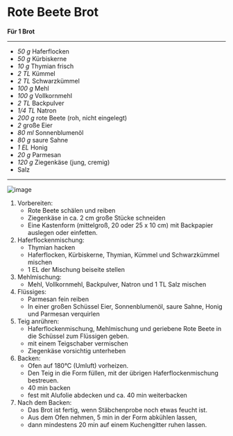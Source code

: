 # Rote Beete Brot

**Für 1 Brot**

---

- *50 g* Haferflocken
- *50 g* Kürbiskerne
- *10 g* Thymian frisch
- *2 TL* Kümmel
- *2 TL* Schwarzkümmel
- *100 g* Mehl
- *100 g* Vollkornmehl
- *2 TL* Backpulver
- *1/4 TL* Natron
- *200 g* rote Beete (roh, nicht eingelegt)
- *2* große Eier
- *80 ml* Sonnenblumenöl
- *80 g* saure Sahne
- *1 EL* Honig
- *20 g* Parmesan
- *120 g* Ziegenkäse (jung, cremig)
- Salz

---
![image](./rote_beete_brot_angeschnitten.jpeg)

1. Vorbereiten:
   * Rote Beete schälen und reiben
   * Ziegenkäse in ca. 2 cm große Stücke schneiden
   * Eine Kastenform (mittelgroß, 20 oder 25 x 10 cm) mit Backpapier auslegen oder einfetten.
1. Haferflockenmischung:
   * Thymian hacken
   * Haferflocken, Kürbiskerne, Thymian, Kümmel und Schwarzkümmel mischen
   * 1 EL der Mischung beiseite stellen
2. Mehlmischung:
   * Mehl, Vollkornmehl, Backpulver, Natron und 1 TL Salz mischen
3. Flüssiges:
   * Parmesan fein reiben
   * In einer großen Schüssel Eier, Sonnenblumenöl, saure Sahne, Honig und Parmesan verquirlen
4. Teig anrühren:
   * Haferflockenmischung, Mehlmischung und geriebene Rote Beete in die Schüssel zum Flüssigen geben.
   * mit einem Teigschaber vermischen
   * Ziegenkäse vorsichtig unterheben
5. Backen:
   * Ofen auf 180°C (Umluft) vorheizen.
   * Den Teig in die Form füllen, mit der übrigen Haferflockenmischung bestreuen.
   * 40 min backen
   * fest mit Alufolie abdecken und ca. 40 min weiterbacken
6. Nach dem Backen:
   * Das Brot ist fertig, wenn Stäbchenprobe noch etwas feucht ist.
   * Aus dem Ofen nehmen, 5 min in der Form abkühlen lassen,
   * dann mindestens 20 min auf einem Kuchengitter ruhen lassen.
